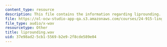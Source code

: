 ```yaml
---
content_type: resource
description: This file contains the information regarding liprounding.
file: https://ol-ocw-studio-app-qa.s3.amazonaws.com/courses/24-915-linguistic-phonetics-fall-2015/37e98ad25cb15569b2e92f8cde589e04_liprounding.wav
file_type: audio/x-wav
resourcetype: Other
title: liprounding.wav
uid: 37e98ad2-5cb1-5569-b2e9-2f8cde589e04
---
```

